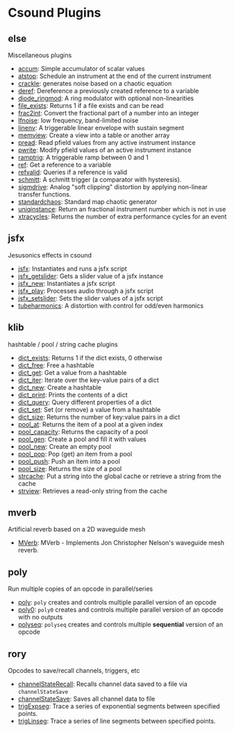 # Csound Plugins

## else

Miscellaneous plugins

  * [accum](opcodes/accum.md): Simple accumulator of scalar values
  * [atstop](opcodes/atstop.md): Schedule an instrument at the end of the current instrument
  * [crackle](opcodes/crackle.md): generates noise based on a chaotic equation
  * [deref](opcodes/deref.md): Dereference a previously created reference to a variable
  * [diode_ringmod](opcodes/diode_ringmod.md): A ring modulator with optional non-linearities
  * [file_exists](opcodes/file_exists.md): Returns 1 if a file exists and can be read
  * [frac2int](opcodes/frac2int.md): Convert the fractional part of a number into an integer
  * [lfnoise](opcodes/lfnoise.md): low frequency, band-limited noise
  * [linenv](opcodes/linenv.md): A triggerable linear envelope with sustain segment
  * [memview](opcodes/memview.md): Create a view into a table or another array
  * [pread](opcodes/pread.md): Read pfield values from any active instrument instance
  * [pwrite](opcodes/pwrite.md): Modify pfield values of an active instrument instance
  * [ramptrig](opcodes/ramptrig.md): A triggerable ramp between 0 and 1
  * [ref](opcodes/ref.md): Get a reference to a variable
  * [refvalid](opcodes/refvalid.md): Queries if a reference is valid
  * [schmitt](opcodes/schmitt.md): A schmitt trigger (a comparator with hysteresis).
  * [sigmdrive](opcodes/sigmdrive.md): Analog "soft clipping" distortion by applying non-linear transfer functions.
  * [standardchaos](opcodes/standardchaos.md): Standard map chaotic generator
  * [uniqinstance](opcodes/uniqinstance.md): Return an fractional instrument number which is not in use
  * [xtracycles](opcodes/xtracycles.md): Returns the number of extra performance cycles for an event

## jsfx

Jesusonics effects in csound

  * [jsfx](opcodes/jsfx.md): Instantiates and runs a jsfx script
  * [jsfx_getslider](opcodes/jsfx_getslider.md): Gets a slider value of a jsfx instance
  * [jsfx_new](opcodes/jsfx_new.md): Instantiates a jsfx script
  * [jsfx_play](opcodes/jsfx_play.md): Processes audio through a jsfx script
  * [jsfx_setslider](opcodes/jsfx_setslider.md): Sets the slider values of a jsfx script
  * [tubeharmonics](opcodes/tubeharmonics.md): A distortion with control for odd/even harmonics

## klib

hashtable / pool / string cache plugins

  * [dict_exists](opcodes/dict_exists.md): Returns 1 if the dict exists, 0 otherwise
  * [dict_free](opcodes/dict_free.md): Free a hashtable
  * [dict_get](opcodes/dict_get.md): Get a value from a hashtable
  * [dict_iter](opcodes/dict_iter.md): Iterate over the key-value pairs of a dict
  * [dict_new](opcodes/dict_new.md): Create a hashtable
  * [dict_print](opcodes/dict_print.md): Prints the contents of a dict
  * [dict_query](opcodes/dict_query.md): Query different properties of a dict
  * [dict_set](opcodes/dict_set.md): Set (or remove) a value from a hashtable
  * [dict_size](opcodes/dict_size.md): Returns the number of key:value pairs in a dict
  * [pool_at](opcodes/pool_at.md): Returns the item of a pool at a given index
  * [pool_capacity](opcodes/pool_capacity.md): Returns the capacity of a pool
  * [pool_gen](opcodes/pool_gen.md): Create a pool and fill it with values
  * [pool_new](opcodes/pool_new.md): Create an empty  pool
  * [pool_pop](opcodes/pool_pop.md): Pop (get) an item from a pool
  * [pool_push](opcodes/pool_push.md): Push an item into a pool
  * [pool_size](opcodes/pool_size.md): Returns the size of a pool
  * [strcache](opcodes/strcache.md): Put a string into the global cache or retrieve a string from the cache
  * [strview](opcodes/strview.md): Retrieves a read-only string from the cache

## mverb

Artificial reverb based on a 2D waveguide mesh

  * [MVerb](opcodes/MVerb.md): MVerb - Implements Jon Christopher Nelson's waveguide mesh reverb.

## poly

Run multiple copies of an opcode in parallel/series

  * [poly](opcodes/poly.md): `poly` creates and controls multiple parallel version of an opcode
  * [poly0](opcodes/poly0.md): `poly0` creates and controls multiple parallel version of an opcode with no outputs
  * [polyseq](opcodes/polyseq.md): `polyseq` creates and controls multiple **sequential** version of an opcode

## rory

Opcodes to save/recall channels, triggers, etc

  * [channelStateRecall](opcodes/channelStateRecall.md): Recalls channel data saved to a file via `channelStateSave`
  * [channelStateSave](opcodes/channelStateSave.md): Saves all channel data to file
  * [trigExpseg](opcodes/trigExpseg.md): Trace a series of exponential segments between specified points.
  * [trigLinseg](opcodes/trigLinseg.md): Trace a series of line segments between specified points.
